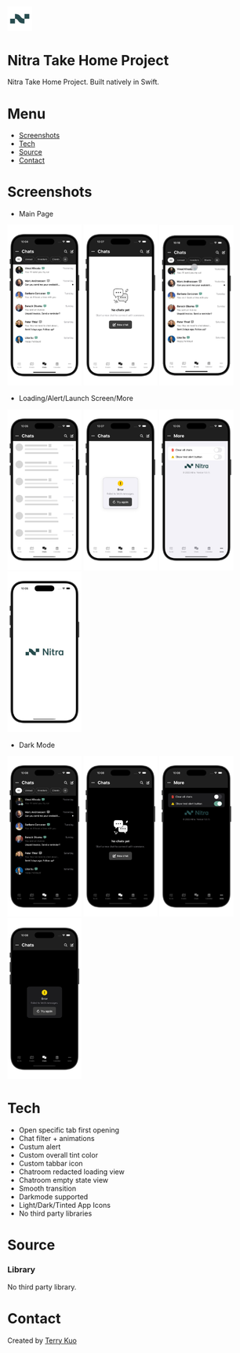 <img src= "ReadmeSources/nitraicon.png" width = 10% height = 10%>

# Nitra Take Home Project
Nitra Take Home Project. Built natively in Swift.

# Menu
* [Screenshots](#screenshots)
* [Tech](#Tech)
* [Source](#source)
* [Contact](#contact)


# Screenshots

* Main Page
  
<img src= "ReadmeSources/chatspage.jpeg" width = 30% height = 30%>  <img src= "ReadmeSources/emptyview.jpeg" width = 30% height = 30%>
<img src= "ReadmeSources/chatanimation.gif" width = 30% height = 30%>

* Loading/Alert/Launch Screen/More

<img src= "ReadmeSources/loadingpage.jpeg" width = 30% height = 30%> <img src= "ReadmeSources/alertview.jpeg" width = 30% height = 30%> <img src= "ReadmeSources/morepage.jpeg" width = 30% height = 30%> <img src= "ReadmeSources/launchscreen.jpeg" width = 30% height = 30%>

* Dark Mode

<img src= "ReadmeSources/darkchat.jpeg" width = 30% height = 30%> <img src= "ReadmeSources/darkempty.jpeg" width = 30% height = 30%> <img src= "ReadmeSources/darkmore.jpeg" width = 30% height = 30%> <img src= "ReadmeSources/darkalert.jpeg" width = 30% height = 30%>



# Tech

* Open specific tab first opening
* Chat filter + animations
* Custum alert
* Custom overall tint color
* Custom tabbar icon
* Chatroom redacted loading view
* Chatroom empty state view
* Smooth transition
* Darkmode supported
* Light/Dark/Tinted App Icons
* No third party libraries


# Source

### Library

No third party library.


# Contact
Created by [Terry Kuo](https://bento.me/terrykuo)
